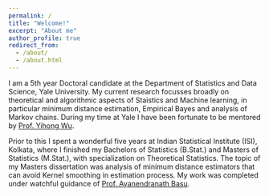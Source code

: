 ```yaml
---
permalink: /
title: "Welcome!"
excerpt: "About me"
author_profile: true
redirect_from: 
  - /about/
  - /about.html
---
```


I am a 5th year Doctoral candidate at the Department of Statistics and Data Science, Yale University. My current research focusses broadly on theoretical and algorithmic aspects of Staistics and Machine learning, in particular minimum distance estimation, Empirical Bayes and analysis of Markov chains. During my time at Yale I have been fortunate to be mentored by [Prof. Yihong Wu](http://www.stat.yale.edu/~yw562/).

Prior to this I spent a wonderful five years at Indian Statistical Institute (ISI), Kolkata, where I finished my Bachelors of Statistics (B.Stat.) and Masters of Statistics (M.Stat.), with specialization on Theoretical Statistics. The topic of my Masters dissertation was analysis of minimum distance estimators that can avoid Kernel smoothing in estimation process. My work was completed under watchful guidance of [Prof. Ayanendranath Basu](https://www.isical.ac.in/~ayanbasu/).

